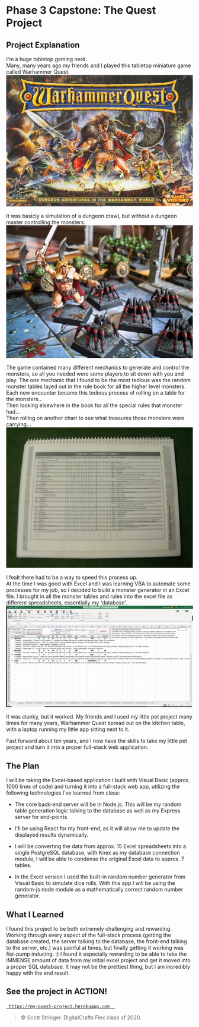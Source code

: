 # Phase 3 Capstone: The Quest Project

## Project Explanation
I'm a huge tabletop gaming nerd.  
Many, many years ago my friends and I played this tabletop miniature game called Warhammer Quest.  
![Warhammer Quest](https://github.com/dmstringer/my-quest-project/blob/master/readme_pics/questbox2.jpg?s=200)  

It was basicly a simulation of a dungeon crawl, but without a dungeon master controlling the monsters. 
![Warhammer Quest](https://github.com/dmstringer/my-quest-project/blob/master/readme_pics/minis.jpg?s=200)  

The game contained many different mechanics to generate and control the monsters, so all you needed were some players to sit down with you and play. 
The one mechanic that I found to be the most tedious was the random monster tables layed out in the rule book for all the higher level monsters.  
Each new encounter became this tedious process of rolling on a table for the monsters...  
Then looking elsewhere in the book for all the special rules that monster had...  
Then rolling on another chart to see what treasures those monsters were carrying...  
![Monster Table](https://github.com/dmstringer/my-quest-project/blob/master/readme_pics/monsterchart2.jpg?s=200)  

I fealt there had to be a way to speed this process up.  
At the time I was good with Excel and I was learning VBA to automate some processes for my job, so I decided to build a monster generator in an Excel file. 
I brought in all the monster tables and rules into the excel file as different spreadsheets, essentially my 'database'.  
![The Excel file](https://github.com/dmstringer/my-quest-project/blob/master/readme_pics/helper2.jpg?s=200)  

It was clunky, but it worked. My friends and I used my little pet project many times for many years, Warhammer Quest spread out on the kitchen table, with a laptop running my little app sitting next to it.  

Fast forward about ten years, and I now have the skills to take my little pet project and turn it into a proper full-stack web application.  


## The Plan
I will be taking the Excel-based application I built with Visual Basic (approx. 1000 lines of code) and turning it into a full-stack web app,
utilizing the following technologies I've learned from class:

- The core back-end server will be in Node.js. This will be my random table generation logic talking to the database as well as my Express server for end-points. 

- I'll be using React for my front-end, as it will allow me to update the displayed results dynamically.

- I will be converting the data from approx. 15 Excel spreadsheets into a single PostgreSQL database, with Knex as my database connection module,  I will be able to condense the original Excel data to approx. 7 tables.

- In the Excel version I used the built-in random number generator from Visual Basic to simulate dice rolls. With this app I will be using the random-js node module as a mathematically correct random number generator.

## What I Learned
I found this project to be both extremely challenging and rewarding. Working through every aspect of the full-stack process (getting the database created, the server talking to the database, the front-end talking to the server, etc.) was painful at times, but finally getting it working was fist-pump inducing. :) I found it especially rewarding to be able to take the IMMENSE amount of data from my initial excel project and get it moved into a proper SQL database. It may not be the prettiest thing, but I am incredibly happy with the end result.


## See the project in ACTION!
<a href="https://my-quest-project.herokuapp.com" target="_blank">`  https://my-quest-project.herokuapp.com   `</a>

> © Scott Stringer. DigitalCrafts Flex class of 2020.
